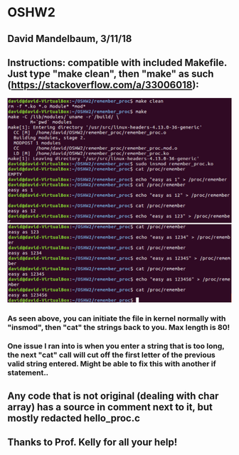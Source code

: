 # OSHW2
## David Mandelbaum, 3/11/18
## Instructions: compatible with included Makefile. Just type "make clean", then "make" as such (https://stackoverflow.com/a/33006018): 
![Alt text](./image1.png?raw=true "First picture")
![Alt text](./image2.png?raw=true "Second picture")
### As seen above, you can initiate the file in kernel normally with "insmod", then "cat" the strings back to you. Max length is 80!
### One issue I ran into is when you enter a string that is too long, the next "cat" call will cut off the first letter of the previous valid string entered. Might be able to fix this with another if statement.. 
## Any code that is not original (dealing with char array) has a source in comment next to it, but mostly redacted hello_proc.c 
## Thanks to Prof. Kelly for all your help!